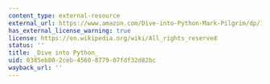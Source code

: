 ```yaml
---
content_type: external-resource
external_url: https://www.amazon.com/Dive-into-Python-Mark-Pilgrim/dp/1430224150
has_external_license_warning: true
license: https://en.wikipedia.org/wiki/All_rights_reserved
status: ''
title: _Dive into Python_
uid: 0385eb80-2ceb-4560-8779-07fdf32d82bc
wayback_url: ''
---
```

